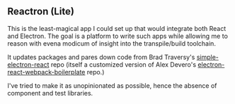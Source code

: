 ## Reactron (Lite)

This is the least-magical app I could set up that would integrate both React and Electron. The goal is a platform to write such apps while allowing me to reason with evena modicum of insight into the transpile/build toolchain.

It updates packages and pares down code from Brad Traversy's [simple-electron-react](https://github.com/bradtraversy/electron-course-files/tree/master/buglogger-react-ui) repo (itself a customized version of Alex Devero's [electron-react-webpack-boilerplate](https://github.com/alexdevero/electron-react-webpack-boilerplate) repo.)

I've tried to make it as unopinionated as possible, hence the absence of component and test libraries.